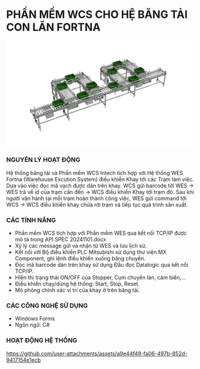 # PHẦN MỀM WCS CHO HỆ BĂNG TẢI CON LĂN FORTNA

![Warehouse Control Systems](/assets/Fortna.2K.png)

### NGUYÊN LÝ HOẠT ĐỘNG
  Hệ thống băng tải và Phần mềm WCS Intech tích hợp với Hệ thống WES Fortna (Warehouse Excution System) điều khiển Khay tới các Trạm làm việc. 
  Dựa vào việc đọc mã vạch được dán trên khay. WCS gửi barcode tới WES -> WES trả về id của trạm cần đến -> WCS điều khiển Khay tới trạm đó.
  Sau khi người vận hành tại mỗi trạm hoàn thành công việc, WES gửi command tới WCS -> WCS điều khiển khay chứa rời trạm và tiếp tục quá trình sản xuất.

### CÁC TÍNH NĂNG
- Phần mềm WCS tích hợp với Phần mềm WES qua kết nối TCP/IP được mô tả trong API SPEC 20241101.docx
- Xỷ lý các message gửi và nhận từ WES và lưu lịch sử.
- Kết nối với Bộ điều khiển PLC Mitsubishi sử dụng thư viện MX Component, ghi lệnh điều khiển xuống băng chuyền.
- Đọc mã barcode dán trên khay sử dụng Đầu đọc Datalogic qua kết nối TCP/IP.
- Hiển thị trạng thái ON/OFF của Stopper, Cụm chuyển làn, cảm biến,...
- Điều khiển chạy/dừng hệ thống: Start, Stop, Reset.
- Mô phỏng chính xác vị trí của khay ở trên băng tải.
### CÁC CÔNG NGHỆ SỬ DỤNG
- Windows Forms
- Ngôn ngữ: C#

### HOẠT ĐỘNG HỆ THỐNG
https://github.com/user-attachments/assets/a9e44f49-fa06-497b-852d-9417154e1ecb
